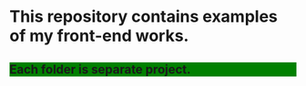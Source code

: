 <h1>This repository contains examples of my front-end works.</h1>

<h2 style="background-color: green">Each folder is separate project.</h2>
